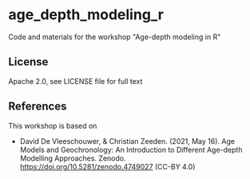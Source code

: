 # age_depth_modeling_r
Code and materials for the workshop "Age-depth modeling in R"

## License

Apache 2.0, see LICENSE file for full text

## References

This workshop is based on 

* David De Vleeschouwer, & Christian Zeeden. (2021, May 16). Age Models and Geochronology: An Introduction to Different Age-depth Modelling Approaches. Zenodo. https://doi.org/10.5281/zenodo.4749027 (CC-BY 4.0)

